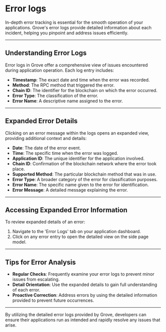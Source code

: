 # Error logs

In-depth error tracking is essential for the smooth operation of your applications. Grove's error logs provide detailed information about each incident, helping you pinpoint and address issues efficiently.

---

## Understanding Error Logs

Error logs in Grove offer a comprehensive view of issues encountered during application operation. Each log entry includes:

- **Timestamp**: The exact date and time when the error was recorded.
- **Method**: The RPC method that triggered the error.
- **Chain ID**: The identifier for the blockchain on which the error occurred.
- **Error Type**: The classification of the error.
- **Error Name**: A descriptive name assigned to the error.

---

## Expanded Error Details

Clicking on an error message within the logs opens an expanded view, providing additional context and details:

- **Date**: The date of the error event.
- **Time**: The specific time when the error was logged.
- **Application ID**: The unique identifier for the application involved.
- **Chain ID**: Confirmation of the blockchain network where the error took place.
- **Supported Method**: The particular blockchain method that was in use.
- **Error Type**: A broader category of the error for classification purposes.
- **Error Name**: The specific name given to the error for identification.
- **Error Message**: A detailed message explaining the error.

---

## Accessing Expanded Error Information

To review expanded details of an error:

1. Navigate to the 'Error Logs' tab on your application dashboard.
2. Click on any error entry to open the detailed view on the side page model.

---

## Tips for Error Analysis

- **Regular Checks**: Frequently examine your error logs to prevent minor issues from escalating.
- **Detail Orientation**: Use the expanded details to gain full understanding of each error.
- **Proactive Correction**: Address errors by using the detailed information provided to prevent future occurrences.

---

By utilizing the detailed error logs provided by Grove, developers can ensure their applications run as intended and rapidly resolve any issues that arise.
